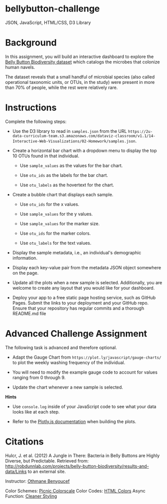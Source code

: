 # bellybutton-challenge
JSON, JavaScript, HTML/CSS, D3 Library


# **Background**
In this assignment, you will build an interactive dashboard to explore the [Belly Button Biodiversity dataset](https://robdunnlab.com/projects/belly-button-biodiversity/) which catalogs the microbes that colonize human navels.

The dataset reveals that a small handful of microbial species (also called operational taxonomic units, or OTUs, in the study) were present in more than 70% of people, while the rest were relatively rare.

# **Instructions**

Complete the following steps:

- Use the D3 library to read in `samples.json` from the URL ```https://2u-data-curriculum-team.s3.amazonaws.com/dataviz-classroom/v1.1/14-Interactive-Web-Visualizations/02-Homework/samples.json```.

- Create a horizontal bar chart with a dropdown menu to display the top 10 OTUs found in that individual.

  - Use `sample_values` as the values for the bar chart.

  - Use `otu_ids` as the labels for the bar chart.

  - Use `otu_labels` as the hovertext for the chart.

- Create a bubble chart that displays each sample.

  - Use `otu_ids` for the x values.

  - Use `sample_values` for the y values.

  - Use `sample_values` for the marker size.

  - Use `otu_ids` for the marker colors.

  - Use `otu_labels` for the text values.

- Display the sample metadata, i.e., an individual's demographic information.

- Display each key-value pair from the metadata JSON object somewhere on the page.

- Update all the plots when a new sample is selected. Additionally, you are welcome to create any layout that you would like for your dashboard.

- Deploy your app to a free static page hosting service, such as GitHub Pages. Submit the links to your deployment and your GitHub repo. Ensure that your repository has regular commits and a thorough README.md file

# **Advanced Challenge Assignment**

The following task is advanced and therefore optional.

- Adapt the Gauge Chart from ```https://plot.ly/javascript/gauge-charts/``` to plot the weekly washing frequency of the individual.

- You will need to modify the example gauge code to account for values ranging from 0 through 9.

- Update the chart whenever a new sample is selected.

**Hints**

- Use `console.log` inside of your JavaScript code to see what your data looks like at each step.

- Refer to the [Plotly.js documentation](https://plotly.com/javascript/) when building the plots.

# **Citations**

Hulcr, J. et al. (2012) A Jungle in There: Bacteria in Belly Buttons are Highly Diverse, but Predictable. Retrieved from: http://robdunnlab.com/projects/belly-button-biodiversity/results-and-data/Links to an external site.

Instructor: [Othmane Benyoucef](https://www.linkedin.com/in/othmane-benyoucef-219a8637/)

Color Schemes: [Picnic Colorscale](https://plotly.com/javascript/colorscales/)
Color Codes: [HTML Colors](https://www.w3schools.com/tags/ref_colornames.asp)
Async Function: [Cleaner Styling](https://developer.mozilla.org/en-US/docs/Web/JavaScript/Reference/Statements/async_function)



